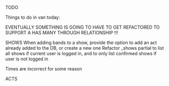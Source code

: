 TODO

Things to do in van today:


EVENTUALLY SOMETHING IS GOING TO HAVE TO GET REFACTORED TO SUPPORT A HAS MANY  THROUGH RELATIONSHIP !!!


SHOWS
When adding bands to a show, provide the option to add an act already 
added to the DB, or create a new one
Refactor _shows partial to list all shows if current user is logged in, and to only list confirmed shows if user is not logged in

Times are incorrect for some reason



ACTS




